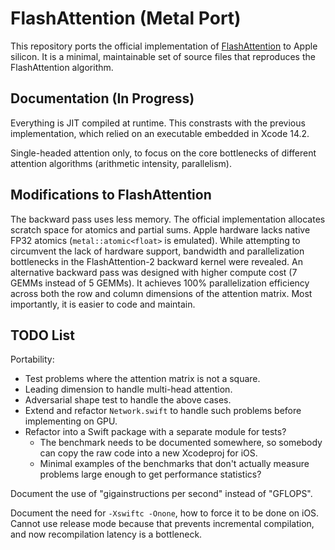# FlashAttention (Metal Port)

This repository ports the official implementation of [FlashAttention](https://github.com/Dao-AILab/flash-attention) to Apple silicon. It is a minimal, maintainable set of source files that reproduces the FlashAttention algorithm.

## Documentation (In Progress)

Everything is JIT compiled at runtime. This constrasts with the previous implementation, which relied on an executable embedded in Xcode 14.2.

Single-headed attention only, to focus on the core bottlenecks of different attention algorithms (arithmetic intensity, parallelism).

## Modifications to FlashAttention

The backward pass uses less memory. The official implementation allocates scratch space for atomics and partial sums. Apple hardware lacks native FP32 atomics (`metal::atomic<float>` is emulated). While attempting to circumvent the lack of hardware support, bandwidth and parallelization bottlenecks in the FlashAttention-2 backward kernel were revealed. An alternative backward pass was designed with higher compute cost (7 GEMMs instead of 5 GEMMs). It achieves 100% parallelization efficiency across both the row and column dimensions of the attention matrix. Most importantly, it is easier to code and maintain.

## TODO List

Portability:
- Test problems where the attention matrix is not a square.
- Leading dimension to handle multi-head attention.
- Adversarial shape test to handle the above cases.
- Extend and refactor `Network.swift` to handle such problems before implementing on GPU.
- Refactor into a Swift package with a separate module for tests?
  - The benchmark needs to be documented somewhere, so somebody can copy the raw code into a new Xcodeproj for iOS.
  - Minimal examples of the benchmarks that don't actually measure problems large enough to get performance statistics?

Document the use of "gigainstructions per second" instead of "GFLOPS".

Document the need for `-Xswiftc -Onone`, how to force it to be done on iOS. Cannot use release mode because that prevents incremental compilation, and now recompilation latency is a bottleneck.
